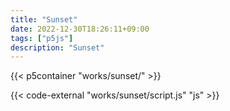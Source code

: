 ```yaml
---
title: "Sunset"
date: 2022-12-30T18:26:11+09:00
tags: ["p5js"]
description: "Sunset"
---
```


{{< p5container "works/sunset/" >}}

{{< code-external "works/sunset/script.js" "js" >}}
